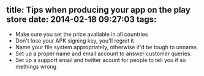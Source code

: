 title: Tips when producing your app on the play store
date: 2014-02-18 09:27:03
tags:
---

+ Make sure you set the price avaliable in all  countries
+ Don't lose your APK signing key, you'll regret it
+ Name your file system appropriately, otherwise it'd be tough to unname.
+ Set up a proper name and email account to answer customer queries.
+ Set up a support email and twitter acount for people to tell you if so
methings wrong

